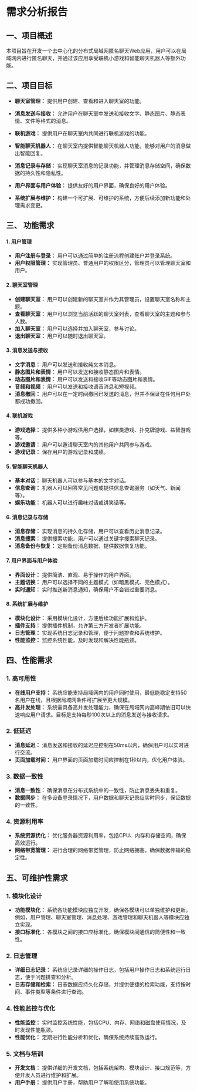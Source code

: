 # 需求分析报告

## 一、项目概述

本项目旨在开发一个去中心化的分布式局域网匿名聊天Web应用，用户可以在局域网内进行匿名聊天，并通过该应用享受联机小游戏和智能聊天机器人等额外功能。

## 二、项目目标

- **聊天室管理：** 提供用户创建、查看和进入聊天室的功能。

- **消息发送与接收：** 允许用户在聊天室中发送和接收文字、静态图片、静态表情、文件等格式的消息。
- **联机游戏：** 提供用户在聊天室内共同进行联机游戏的功能。
- **智能聊天机器人：** 在聊天室内提供智能聊天机器人功能，能够对用户的消息做出智能回复。
- **消息记录与存储：** 实现聊天室消息的记录功能，并管理消息存储空间，确保数据的持久性和隐私性。
- **用户界面与用户体验：** 提供友好的用户界面，确保良好的用户体验。
- **系统扩展与维护：** 构建一个可扩展、可维护的系统，方便后续添加新功能和处理需求变更。

## 三、 功能需求

#### 1. 用户管理

- **用户注册与登录：** 用户可以通过简单的注册流程创建账户并登录系统。
- **用户权限管理：** 实现管理员、普通用户的权限区分，管理员可以管理聊天室和用户。

#### 2. 聊天室管理

- **创建聊天室：** 用户可以创建新的聊天室并作为其管理员，设置聊天室名称和主题。
- **查看聊天室：** 用户可以浏览当前活跃的聊天室列表，查看聊天室的主题和参与人数。
- **加入聊天室：** 用户可以选择并加入聊天室，参与讨论。
- **退出聊天室：** 用户可以随时退出聊天室。

#### 3. 消息发送与接收

- **文字消息：** 用户可以发送和接收纯文本消息。
- **静态图片和表情：** 用户可以发送和接收静态图片和表情。
- **动态图片和表情：** 用户可以发送和接收GIF等动态图片和表情。
- **音频和视频：** 用户可以发送和接收语音消息和短视频。
- **消息撤回：** 用户可以在一定时间撤回已发送的消息，但并不保证在任何用户处都成功撤回。

#### 4. 联机游戏

- **游戏选择：** 提供多种小游戏供用户选择，如棋类游戏、扑克牌游戏、益智游戏等。
- **游戏邀请：** 用户可以邀请聊天室内的其他用户共同参与游戏。
- **游戏记录：** 保存用户的游戏记录和成绩。

#### 5. 智能聊天机器人

- **基本对话：** 聊天机器人可以参与基本的文字对话。
- **信息查询：** 机器人可以回答常见问题或提供信息查询服务（如天气、新闻等）。
- **娱乐功能：** 机器人可以进行趣味对话或讲笑话等。

#### 6. 消息记录与存储

- **消息存储：** 实现消息的持久化存储，用户可以查看历史消息记录。
- **消息搜索：** 提供搜索功能，用户可以通过关键字搜索聊天记录。
- **消息备份与恢复：** 定期备份消息数据，提供数据恢复功能。

#### 7. 用户界面与用户体验

- **界面设计：** 提供简洁、直观、易于操作的用户界面。
- **主题切换：** 用户可以选择不同的主题模式（如暗黑模式、亮色模式）。
- **实时通知：** 实时推送新消息通知，确保用户不会错过重要消息。

#### 8. 系统扩展与维护

- **模块化设计：** 采用模块化设计，方便后续功能扩展和维护。
- **插件支持：** 提供插件机制，允许第三方开发者扩展功能。
- **日志管理：** 实现系统日志记录和管理，便于问题排查和系统维护。
- **性能监控：** 监控系统性能，及时发现和解决性能瓶颈。

## 四、性能需求

### 1. 高可用性

- **在线用户支持：** 系统应能支持局域网内的用户同时使用，最低能稳定支持50名用户在线，且根据局域网条件可扩展至更大规模。
- **高并发处理：** 系统需具备高并发处理能力，确保在局域网内高峰期依旧可以快速响应用户请求。目标是支持每秒100次以上的消息发送与接收请求。

### 2. 低延迟

- **消息延迟：** 消息发送和接收的延迟应控制在50ms以内，确保用户可以实时进行交流。
- **页面加载时间：** 用户界面的页面加载时间应控制在1秒以内，优化用户体验。

### 3. 数据一致性

- **消息一致性：** 确保消息在分布式系统中的一致性，防止消息丢失和重复。
- **数据同步：** 在多设备登录情况下，用户数据和聊天记录应实时同步，保证数据的一致性。

### 4. 资源利用率

- **系统资源优化：** 优化服务器资源利用率，包括CPU、内存和存储空间，确保高效运行。
- **网络带宽管理：** 进行合理的网络带宽管理，防止网络拥塞，确保数据传输的稳定性。

## 五、可维护性需求

### 1. 模块化设计

- **功能模块化：** 系统各功能模块应独立开发，确保各模块可以单独维护和更新。例如，用户管理、聊天室管理、消息处理、游戏管理和聊天机器人等模块应独立实现。
- **接口标准化：** 各模块之间的接口应标准化，确保模块间通信的简便性和一致性。

### 2. 日志管理

- **详细日志记录：** 系统应记录详细的操作日志，包括用户操作日志和系统运行日志，便于问题排查和分析。
- **日志存储和检索：** 日志数据应持久化存储，并提供便捷的检索功能，支持按时间、事件类型等条件进行查询。

### 4. 性能监控与优化

- **性能监控：** 实时监控系统性能，包括CPU、内存、网络和磁盘使用情况，及时发现性能瓶颈。
- **性能优化：** 定期进行性能分析和优化，确保系统持续高效运行。

### 5. 文档与培训

- **开发文档：** 提供详细的开发文档，包括系统架构、模块设计、接口规范等，方便开发人员进行维护和扩展。
- **用户手册：** 提供用户手册，帮助用户了解和使用系统功能。
